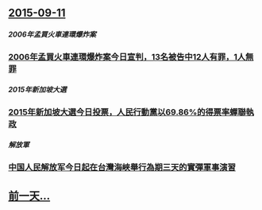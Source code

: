 ## [2015-09-11](/zh/news/2015/09/11/index.md)

##### 2006年孟買火車連環爆炸案
### [2006年孟買火車連環爆炸案今日宣判，13名被告中12人有罪，1人無罪](/zh/news/2015/09/11/2006年孟買火車連環爆炸案今日宣判-13名被告中12人有罪-1人無罪.md)
##### 2015年新加坡大選
### [2015年新加坡大選今日投票，人民行動黨以69.86%的得票率蟬聯執政](/zh/news/2015/09/11/2015年新加坡大選今日投票-人民行動黨以6986-的得票率蟬聯執政.md)
##### 解放軍
### [中国人民解放军今日起在台灣海峽舉行為期三天的實彈軍事演習 ](/zh/news/2015/09/11/中国人民解放军今日起在台灣海峽舉行為期三天的實彈軍事演習.md)
## [前一天...](/zh/news/2015/09/8/index.md)

